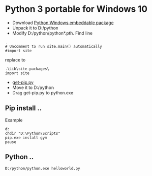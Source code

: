 # Python 3 portable for Windows 10
- Download [Python Windows embeddable package](https://www.python.org/downloads/windows/)
- Unpack it to D:/python
- Modify D:/python/python*.pth. Find line
```
.
# Uncomment to run site.main() automatically
#import site
```
replace to
```
.\Lib\site-packages\
import site
```


- [get-pip.py](get-pip.py)
- Move it to D:/python
- Drag get-pip.py to python.exe

## Pip install ..
Example
```
d:
chdir "D:\Python\Scripts"
pip.exe install gym
pause
```
## Python ..
```
D:/python/python.exe helloworld.py
```

